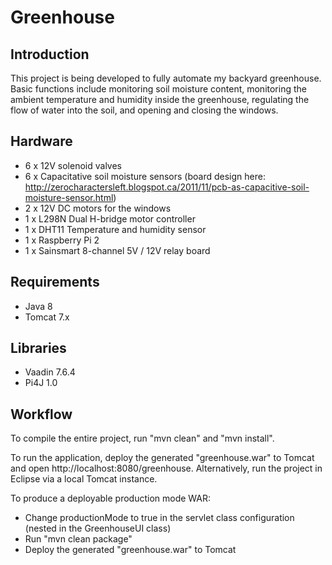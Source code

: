 # Greenhouse

## Introduction
This project is being developed to fully automate my backyard greenhouse. Basic functions include monitoring soil moisture content, monitoring the ambient temperature and humidity inside the greenhouse, regulating the flow of water into the soil, and opening and closing the windows.

## Hardware
- 6 x 12V solenoid valves
- 6 x Capacitative soil moisture sensors (board design here: http://zerocharactersleft.blogspot.ca/2011/11/pcb-as-capacitive-soil-moisture-sensor.html)
- 2 x 12V DC motors for the windows
- 1 x L298N Dual H-bridge motor controller
- 1 x DHT11 Temperature and humidity sensor
- 1 x Raspberry Pi 2
- 1 x Sainsmart 8-channel 5V / 12V relay board

## Requirements
- Java 8
- Tomcat 7.x

## Libraries
- Vaadin 7.6.4
- Pi4J 1.0

## Workflow
To compile the entire project, run "mvn clean" and "mvn install".

To run the application, deploy the generated "greenhouse.war" to Tomcat and open http://localhost:8080/greenhouse.
Alternatively, run the project in Eclipse via a local Tomcat instance.

To produce a deployable production mode WAR:
- Change productionMode to true in the servlet class configuration (nested in the GreenhouseUI class)
- Run "mvn clean package"
- Deploy the generated "greenhouse.war" to Tomcat


